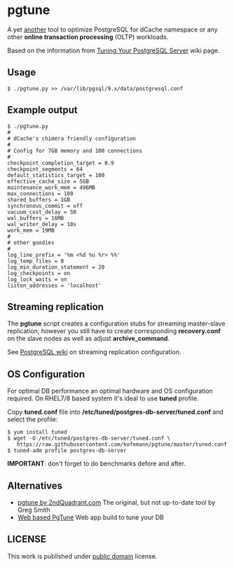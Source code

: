 # pgtune

A yet [another](#Alternatives) tool to optimize PostgreSQL for dCache namespace or any other **online transaction processing**
(OLTP) workloads.

Based on the information from [Tuning Your PostgreSQL Server](https://wiki.postgresql.org/wiki/Tuning_Your_PostgreSQL_Server) wiki page.

## Usage

```
$ ./pgtune.py >> /var/lib/pgsql/9.x/data/postgresql.conf
```

## Example output

```
$ ./pgtune.py
#
# dCache's chimera friendly configuration
#
# Config for 7GB memory and 100 connections
#
checkpoint_completion_target = 0.9
checkpoint_segments = 64
default_statistics_target = 100
effective_cache_size = 5GB
maintenance_work_mem = 496MB
max_connections = 100
shared_buffers = 1GB
synchronous_commit = off
vacuum_cost_delay = 50
wal_buffers = 16MB
wal_writer_delay = 10s
work_mem = 19MB
#
# other goodies
#
log_line_prefix = '%m <%d %u %r> %%'
log_temp_files = 0
log_min_duration_statement = 20
log_checkpoints = on
log_lock_waits = on
listen_addresses = 'localhost'
```

## Streaming replication

The **pgtune** script creates a configuration stubs for streaming master-slave
replication, however you still have to create corresponding **recovery.conf** on
the slave nodes as well as adjust **archive_command**.

See [PostgreSQL wiki](https://wiki.postgresql.org/wiki/Streaming_Replication) on streaming replication configuration.

## OS Configuration

For optimal DB performance an optimal hardware and OS configuration required.
On RHEL7/8 based system it's ideal to use **tuned** profile.

Copy **tuned.conf** file into **/etc/tuned/postgres-db-server/tuned.conf** and select the
profile:

```
$ yum install tuned
$ wget -O /etc/tuned/postgres-db-server/tuned.conf \
   https://raw.githubusercontent.com/kofemann/pgtune/master/tuned.conf
$ tuned-adm profile postgres-db-server
```

**IMPORTANT**: don't forget to do benchmarks defore and after.

## Alternatives

- [pgtune by 2ndQuadrant.com](https://github.com/gregs1104/pgtune) The original, but not up-to-date tool by Greg Smith
- [Web based PgTune](https://pgtune.leopard.in.ua/#/) Web app build to tune your DB

## LICENSE

This work is published under [public domain](https://creativecommons.org/licenses/publicdomain/) license.